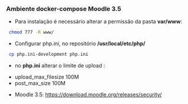### Ambiente docker-compose Moodle 3.5

* Para instalação é necessário alterar a permissão da pasta **var/www**:
 ```sh
  chmod 777 -R www/
  ```

* Configurar php.ini, no repositório **/usr/local/etc/php/**
 ```sh
  cp php.ini-development php.ini
  ```
* no **php.ini** alterar o limite de upload :
- upload_max_filesize 100M
- post_max_size 100M

  
* Moodle 3.5: https://download.moodle.org/releases/security/

